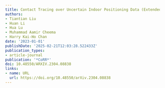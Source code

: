 ```yaml
---
title: Contact Tracing over Uncertain Indoor Positioning Data (Extended Version)
authors:
- Tiantian Liu
- Huan Li
- Hua Lu
- Muhammad Aamir Cheema
- Harry Kai-Ho Chan
date: '2023-01-01'
publishDate: '2025-02-21T12:03:28.522433Z'
publication_types:
- article-journal
publication: '*CoRR*'
doi: 10.48550/ARXIV.2304.08838
links:
- name: URL
  url: https://doi.org/10.48550/arXiv.2304.08838
---
```


